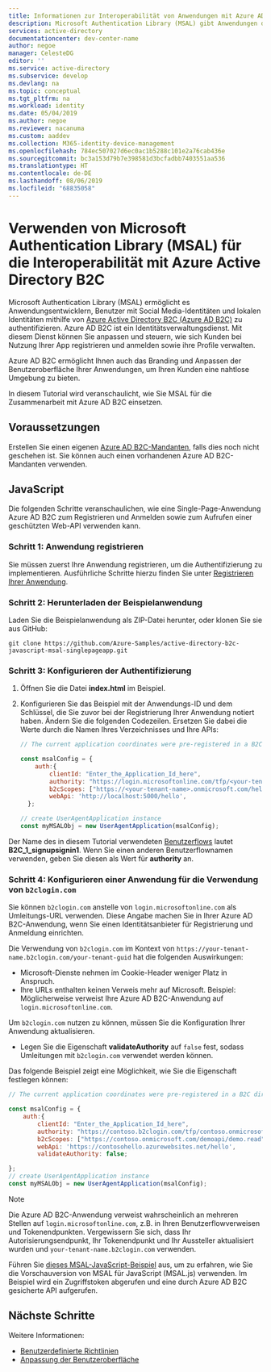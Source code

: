 ```yaml
---
title: Informationen zur Interoperabilität von Anwendungen mit Azure AD B2C mithilfe von Microsoft Authentication Library (MSAL)
description: Microsoft Authentication Library (MSAL) gibt Anwendungen die Möglichkeit, mit Azure AD B2C zusammenzuarbeiten und Token zum Aufrufen gesicherter Web-APIs abzurufen. Bei diesen Web-APIs kann es sich um Microsoft Graph, andere Microsoft-APIs, Web-APIs von Dritten oder um Ihre eigene Web-API handeln.
services: active-directory
documentationcenter: dev-center-name
author: negoe
manager: CelesteDG
editor: ''
ms.service: active-directory
ms.subservice: develop
ms.devlang: na
ms.topic: conceptual
ms.tgt_pltfrm: na
ms.workload: identity
ms.date: 05/04/2019
ms.author: negoe
ms.reviewer: nacanuma
ms.custom: aaddev
ms.collection: M365-identity-device-management
ms.openlocfilehash: 784ec507027d6ec0ac1b5288c101e2a76cab436e
ms.sourcegitcommit: bc3a153d79b7e398581d3bcfadbb7403551aa536
ms.translationtype: HT
ms.contentlocale: de-DE
ms.lasthandoff: 08/06/2019
ms.locfileid: "68835058"
---
```

# <a name="use-microsoft-authentication-library-to-interoperate-with-azure-active-directory-b2c"></a>Verwenden von Microsoft Authentication Library (MSAL) für die Interoperabilität mit Azure Active Directory B2C

Microsoft Authentication Library (MSAL) ermöglicht es Anwendungsentwicklern, Benutzer mit Social Media-Identitäten und lokalen Identitäten mithilfe von [Azure Active Directory B2C (Azure AD B2C)](https://docs.microsoft.com/azure/active-directory-b2c/) zu authentifizieren. Azure AD B2C ist ein Identitätsverwaltungsdienst. Mit diesem Dienst können Sie anpassen und steuern, wie sich Kunden bei Nutzung Ihrer App registrieren und anmelden sowie ihre Profile verwalten.

Azure AD B2C ermöglicht Ihnen auch das Branding und Anpassen der Benutzeroberfläche Ihrer Anwendungen, um Ihren Kunden eine nahtlose Umgebung zu bieten.

In diesem Tutorial wird veranschaulicht, wie Sie MSAL für die Zusammenarbeit mit Azure AD B2C einsetzen.

## <a name="prerequisites"></a>Voraussetzungen

Erstellen Sie einen eigenen [Azure AD B2C-Mandanten](https://docs.microsoft.com/azure/active-directory-b2c/tutorial-create-tenant), falls dies noch nicht geschehen ist. Sie können auch einen vorhandenen Azure AD B2C-Mandanten verwenden.

## <a name="javascript"></a>JavaScript

Die folgenden Schritte veranschaulichen, wie eine Single-Page-Anwendung Azure AD B2C zum Registrieren und Anmelden sowie zum Aufrufen einer geschützten Web-API verwenden kann.

### <a name="step-1-register-your-application"></a>Schritt 1: Anwendung registrieren

Sie müssen zuerst Ihre Anwendung registrieren, um die Authentifizierung zu implementieren. Ausführliche Schritte hierzu finden Sie unter [Registrieren Ihrer Anwendung](https://github.com/Azure-Samples/active-directory-b2c-javascript-msal-singlepageapp#step-4-register-your-own-web-application-with-azure-ad-b2c).

### <a name="step-2-download-the-sample-application"></a>Schritt 2: Herunterladen der Beispielanwendung

Laden Sie die Beispielanwendung als ZIP-Datei herunter, oder klonen Sie sie aus GitHub:

```
git clone https://github.com/Azure-Samples/active-directory-b2c-javascript-msal-singlepageapp.git
```

### <a name="step-3-configure-authentication"></a>Schritt 3: Konfigurieren der Authentifizierung

1. Öffnen Sie die Datei **index.html** im Beispiel.

1. Konfigurieren Sie das Beispiel mit der Anwendungs-ID und dem Schlüssel, die Sie zuvor bei der Registrierung Ihrer Anwendung notiert haben. Ändern Sie die folgenden Codezeilen. Ersetzen Sie dabei die Werte durch die Namen Ihres Verzeichnisses und Ihre APIs:

   ```javascript
   // The current application coordinates were pre-registered in a B2C directory.

   const msalConfig = {
       auth:{
           clientId: "Enter_the_Application_Id_here",
           authority: "https://login.microsoftonline.com/tfp/<your-tenant-name>.onmicrosoft.com/<your-sign-in-sign-up-policy>",
           b2cScopes: ["https://<your-tenant-name>.onmicrosoft.com/hello/demo.read"],
           webApi: 'http://localhost:5000/hello',
     };

   // create UserAgentApplication instance
   const myMSALObj = new UserAgentApplication(msalConfig);
   ```

Der Name des in diesem Tutorial verwendeten [Benutzerflows](https://docs.microsoft.com/azure/active-directory-b2c/active-directory-b2c-reference-policies) lautet **B2C_1_signupsignin1**. Wenn Sie einen anderen Benutzerflownamen verwenden, geben Sie diesen als Wert für **authority** an.

### <a name="step-4-configure-your-application-to-use-b2clogincom"></a>Schritt 4: Konfigurieren einer Anwendung für die Verwendung von `b2clogin.com`

Sie können `b2clogin.com` anstelle von `login.microsoftonline.com` als Umleitungs-URL verwenden. Diese Angabe machen Sie in Ihrer Azure AD B2C-Anwendung, wenn Sie einen Identitätsanbieter für Registrierung und Anmeldung einrichten.

Die Verwendung von `b2clogin.com` im Kontext von `https://your-tenant-name.b2clogin.com/your-tenant-guid` hat die folgenden Auswirkungen:

- Microsoft-Dienste nehmen im Cookie-Header weniger Platz in Anspruch.
- Ihre URLs enthalten keinen Verweis mehr auf Microsoft. Beispiel: Möglicherweise verweist Ihre Azure AD B2C-Anwendung auf `login.microsoftonline.com`.

 Um `b2clogin.com` nutzen zu können, müssen Sie die Konfiguration Ihrer Anwendung aktualisieren.  

- Legen Sie die Eigenschaft **validateAuthority** auf `false` fest, sodass Umleitungen mit `b2clogin.com` verwendet werden können.

Das folgende Beispiel zeigt eine Möglichkeit, wie Sie die Eigenschaft festlegen können:

```javascript
// The current application coordinates were pre-registered in a B2C directory.

const msalConfig = {
    auth:{
        clientId: "Enter_the_Application_Id_here",
        authority: "https://contoso.b2clogin.com/tfp/contoso.onmicrosoft.com/B2C_1_signupsignin1",
        b2cScopes: ["https://contoso.onmicrosoft.com/demoapi/demo.read"],
        webApi: 'https://contosohello.azurewebsites.net/hello',
        validateAuthority: false;

};
// create UserAgentApplication instance
const myMSALObj = new UserAgentApplication(msalConfig);
```

> [!NOTE]
> Die Azure AD B2C-Anwendung verweist wahrscheinlich an mehreren Stellen auf `login.microsoftonline.com`, z.B. in Ihren Benutzerflowverweisen und Tokenendpunkten. Vergewissern Sie sich, dass Ihr Autorisierungsendpunkt, Ihr Tokenendpunkt und Ihr Aussteller aktualisiert wurden und `your-tenant-name.b2clogin.com` verwenden.

Führen Sie [dieses MSAL-JavaScript-Beispiel](https://github.com/Azure-Samples/active-directory-b2c-javascript-msal-singlepageapp#single-page-application-built-on-msaljs-with-azure-ad-b2c) aus, um zu erfahren, wie Sie die Vorschauversion von MSAL für JavaScript (MSAL.js) verwenden. Im Beispiel wird ein Zugriffstoken abgerufen und eine durch Azure AD B2C gesicherte API aufgerufen.

## <a name="next-steps"></a>Nächste Schritte

Weitere Informationen:

- [Benutzerdefinierte Richtlinien](https://docs.microsoft.com/azure/active-directory-b2c/active-directory-b2c-overview-custom)
- [Anpassung der Benutzeroberfläche](https://docs.microsoft.com/azure/active-directory-b2c/customize-ui-overview)